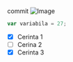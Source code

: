 # 
# 
commit
![Image](https://m.media-amazon.com/images/I/41QV66lfWfL._AC_UF894,1000_QL80_.jpg)

``` javascript
var variabila = 27;
```

- [x] Cerinta 1
- [ ] Cerina 2
- [x] Cerinta 3
